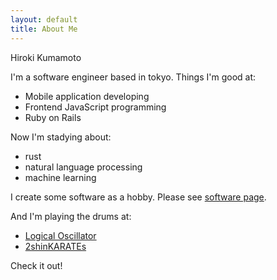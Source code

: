 ```yaml
---
layout: default
title: About Me
---
```


Hiroki Kumamoto



I'm a software engineer based in tokyo.
Things I'm good at:

- Mobile application developing
- Frontend JavaScript programming
- Ruby on Rails

Now I'm stadying about:

- rust
- natural language processing
- machine learning


I create some software as a hobby. Please see [software page](./softwares.html).

And I'm playing the drums at:

- [Logical Oscillator](http://6gical.org/)
- [2shinKARATEs](http://2shin-karates.tumblr.com/)

Check it out!
